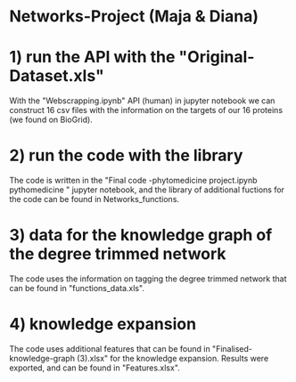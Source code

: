 # Networks-Project (Maja & Diana)
# 1) run the API with the "Original-Dataset.xls"
With the "Webscrapping.ipynb" API (human) in jupyter notebook we can construct 16 csv files with the information on the targets of our 16 proteins (we found on BioGrid).
# 2) run the code with the library
The code is written in the "Final code -phytomedicine project.ipynb pythomedicine " jupyter notebook, and
the library of additional fuctions  for the code can be found in Networks_functions. 
# 3) data for the knowledge graph of the degree trimmed network
The code uses the information on tagging the degree trimmed network that can be found in "functions_data.xls". 
# 4) knowledge expansion
The code uses  additional features that can be found in "Finalised-knowledge-graph (3).xlsx" for the knowledge expansion.
Results were exported, and can be found in "Features.xlsx".
